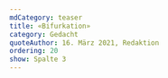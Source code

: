 ```yaml
---
mdCategory: teaser
title: «Bifurkation»
category: Gedacht
quoteAuthor: 16. März 2021, Redaktion
ordering: 20
show: Spalte 3
---
```

